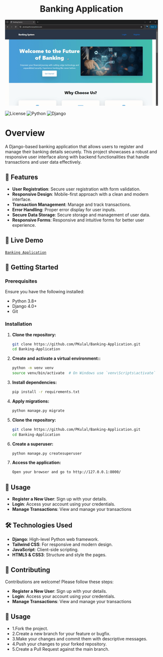 <div align="center">
  <h1 align="center">Banking Application</h1>  
    <img src="Demo.gif" alt="Banking Application" />  
</div>


![License](https://img.shields.io/badge/license-MIT-blue.svg)
![Python](https://img.shields.io/badge/Python-3.8%2B-blue)
![Django](https://img.shields.io/badge/Django-4.0-green)

# Overview
A Django-based banking application that allows users to register and manage their banking details securely. This project showcases a robust and responsive user interface along with backend functionalities that handle transactions and user data effectively.

## 🌟 Features

- **User Registration**: Secure user registration with form validation.
- **Responsive Design**: Mobile-first approach with a clean and modern interface.
- **Transaction Management**: Manage and track transactions.
- **Error Handling**: Proper error display for user inputs.
- **Secure Data Storage**: Secure storage and management of user data.
- **Responsive Forms**: Responsive and intuitive forms for better user experience.

## 🚀 Live Demo


  [`Banking Application`](https://pkulal.pythonanywhere.com/)

## 🚀 Getting Started

### Prerequisites

Ensure you have the following installed:

- Python 3.8+
- Django 4.0+
- Git

### Installation

1. **Clone the repository:**

   ```bash
   git clone https://github.com/PKulal/Banking-Application.git
   cd Banking-Application

2. **Create and activate a virtual environment::**

   ```bash
   python -m venv venv
   source venv/bin/activate  # On Windows use `venv\Scripts\activate`

3. **Install dependencies:**

   ```bash
   pip install -r requirements.txt

4. **Apply migrations:**

   ```bash
   python manage.py migrate

5. **Clone the repository:**

   ```bash
   git clone https://github.com/PKulal/Banking-Application.git
   cd Banking-Application
6. **Create a superuser:**

   ```bash
   python manage.py createsuperuser

7. **Access the application:**

   ```bash
   Open your browser and go to http://127.0.0.1:8000/

## 🧩 Usage
- **Register a New User**: Sign up with your details.
- **Login**: Access your account using your credentials.
- **Manage Transactions**: View and manage your transactions

## 🛠️ Technologies Used
- **Django**: High-level Python web framework.
- **Tailwind CSS**: For responsive and modern design.
- **JavaScript**: Client-side scripting.
- **HTML5 & CSS3**: Structure and style the pages.

## 🤝 Contributing
Contributions are welcome! Please follow these steps:
- **Register a New User**: Sign up with your details.
- **Login**: Access your account using your credentials.
- **Manage Transactions**: View and manage your transactions

## 🧩 Usage
- 1.Fork the project.
- 2.Create a new branch for your feature or bugfix.
- 3.Make your changes and commit them with descriptive messages.
- 4.Push your changes to your forked repository.
- 5.Create a Pull Request against the main branch.

